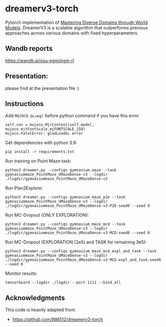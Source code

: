 # dreamerv3-torch
Pytorch implementation of [Mastering Diverse Domains through World Models](https://arxiv.org/abs/2301.04104v1). DreamerV3 is a scalable algorithm that outperforms previous approaches across various domains with fixed hyperparameters.

## Wandb reports
https://wandb.ai/osu-pgm/pgm-rl

## Presentation:
please find at the presentation file :) 

## Instructions
Add `MUJOCO_GL=egl` before python command if you have this error

```
self.con = mujoco.MjrContext(self.model, mujoco.mjtFontScale.mjFONTSCALE_150)
mujoco.FatalError: gladLoadGL error
```


Get dependencies with python 3.9:
```
pip install -r requirements.txt
```
Run training on Point Maze task:
```
python3 dreamer.py --configs gymnasium_maze --task gymnasiummaze_PointMaze_UMazeDense-v3 --logdir ./logdir/gymnasiummaze_PointMaze_UMazeDense-v3
```

Run Plan2Explore:
```
python3 dreamer.py --configs gymnasium_maze_p2e --task gymnasiummaze_PointMaze_UMazeDense-v3 --logdir ./logdir/gymnasiummaze_PointMaze_UMazeDense-v3-P2E-seed0 --seed 0
```

Run MC-Dropout (ONLY EXPLORATION):
```
python3 dreamer.py --configs gymnasium_maze_mcd --task gymnasiummaze_PointMaze_UMazeDense-v3 --logdir ./logdir/gymnasiummaze_PointMaze_UMazeDense-v3-MCD-seed0 --seed 0
```

Run MC-Dropout (EXPLORATION (2e5) and TASK for remaining 3e5):
```
python3 dreamer.py --configs gymnasium_maze_mcd_expl_and_task --task gymnasiummaze_PointMaze_UMazeDense-v3 --logdir ./logdir/gymnasiummaze_PointMaze_UMazeDense-v3-MCD-expl_and_task-seed0 --seed 0
```

Monitor results:
```
tensorboard --logdir ./logdir --port 1111 --bind_all
```

## Acknowledgments
This code is heavily adapted from:
- https://github.com/NM512/dreamerv3-torch

